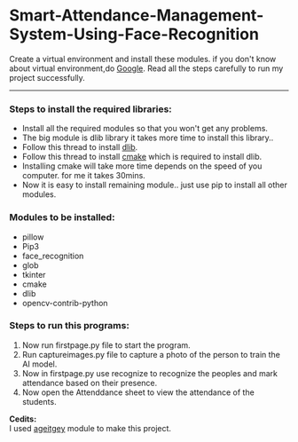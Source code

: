 # Smart-Attendance-Management-System-Using-Face-Recognition

Create a virtual environment and install these modules. if you don't know about virtual environment,do [Google](https://google.com).
Read all the steps carefully to run my project successfully.

---

### Steps to install the required libraries:

- Install all the required modules so that you won't get any problems.
- The big module is dlib library it takes more time to install this library..
- Follow this thread to install [dlib](https://www.learnopencv.com/install-dlib-on-ubuntu/).
- Follow this thread to install [cmake](https://cmake.org/install/) which is required to install dlib.
- Installing cmake will take more time depends on the speed of you computer. for me it takes 30mins.
- Now it is easy to install remaining module.. just use pip to install all other modules.

### Modules to be installed:
- pillow
- Pip3
- face_recognition
- glob
- tkinter
- cmake
- dlib
- opencv-contrib-python

### Steps to run this programs:

1. Now run firstpage.py file to start the program.
2. Run captureimages.py file to capture a photo of the person to train the AI model.
3. Now in firstpage.py use recognize to recognize the peoples and mark attendance based on their presence.
4. Now open the Attenddance sheet to view the attendance of the students.
 
 **Cedits:**  
I used [ageitgey](https://github.com/ageitgey/face_recognition) module to make this project.
